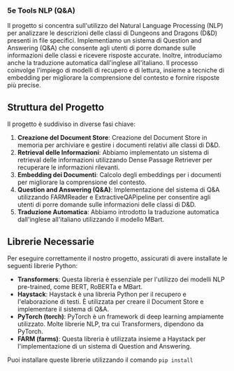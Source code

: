 ### 5e Tools NLP (Q&A)

Il progetto si concentra sull'utilizzo del Natural Language Processing (NLP) per analizzare le descrizioni delle classi di Dungeons and Dragons (D&D) presenti in file specifici. Implementiamo un sistema di Question and Answering (Q&A) che consente agli utenti di porre domande sulle informazioni delle classi e ricevere risposte accurate. Inoltre, introduciamo anche la traduzione automatica dall'inglese all'italiano. Il processo coinvolge l'impiego di modelli di recupero e di lettura, insieme a tecniche di embedding per migliorare la comprensione del contesto e fornire risposte più precise.

## Struttura del Progetto

Il progetto è suddiviso in diverse fasi chiave:

1. **Creazione del Document Store**: Creazione del Document Store in memoria per archiviare e gestire i documenti relativi alle classi di D&D.
2. **Retrieval delle Informazioni**: Abbiamo implementato un sistema di retrieval delle informazioni utilizzando Dense Passage Retriever per recuperare le informazioni rilevanti.
3. **Embedding dei Documenti**: Calcolo degli embeddings per i documenti per migliorare la comprensione del contesto.
4. **Question and Answering (Q&A)**: Implementazione del sistema di Q&A utilizzando FARMReader e ExtractiveQAPipeline per consentire agli utenti di porre domande sulle informazioni delle classi di D&D.
5. **Traduzione Automatica**: Abbiamo introdotto la traduzione automatica dall'inglese all'italiano utilizzando il modello MBart.

## Librerie Necessarie

Per eseguire correttamente il nostro progetto, assicurati di avere installate le seguenti librerie Python:

- **Transformers**: Questa libreria è essenziale per l'utilizzo dei modelli NLP pre-trained, come BERT, RoBERTa e MBart.
- **Haystack**: Haystack è una libreria Python per il recupero e l'elaborazione di testi. È utilizzata per creare il Document Store e implementare il sistema di Q&A.
- **PyTorch (torch)**: PyTorch è un framework di deep learning ampiamente utilizzato. Molte librerie NLP, tra cui Transformers, dipendono da PyTorch.
- **FARM (farms)**: Questa libreria è utilizzata insieme a Haystack per l'implementazione di un sistema di Question and Answering.

Puoi installare queste librerie utilizzando il comando `pip install`
